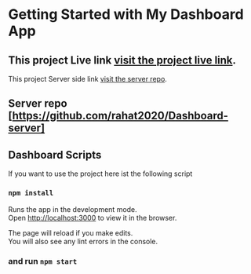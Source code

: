 # Getting Started with My Dashboard App

## This project Live link [visit the project live link](https://github.com/dashboard-83fdf.web.app/dashboard/manage-user).
This project Server side link [visit the server repo](https://github.com/rahat2020/Dashboard-server).


## Server repo [https://github.com/rahat2020/Dashboard-server]
## Dashboard Scripts

If you want to use the project here ist the following script

### `npm install`

Runs the app in the development mode.\
Open [http://localhost:3000](http://localhost:3000) to view it in the browser.

The page will reload if you make edits.\
You will also see any lint errors in the console.

###  and  run `npm start`
